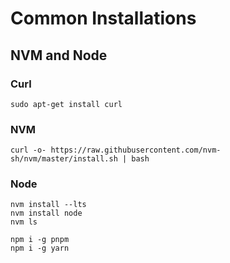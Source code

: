 # Common Installations

## NVM and Node

### Curl

```shell
sudo apt-get install curl
```

### NVM

```shell
curl -o- https://raw.githubusercontent.com/nvm-sh/nvm/master/install.sh | bash
```

### Node

```shell
nvm install --lts
nvm install node
nvm ls

npm i -g pnpm
npm i -g yarn
```
